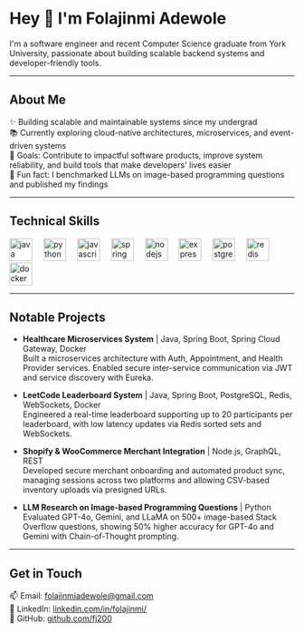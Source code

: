 <h1 align="left">Hey 👋 I'm Folajinmi Adewole</h1>

<p align="left">I'm a software engineer and recent Computer Science graduate from York University, passionate about building scalable backend systems and developer-friendly tools.</p>

---

<h2 align="left">About Me</h2>

<p align="left">
✨ Building scalable and maintainable systems since my undergrad<br>
📚 Currently exploring cloud-native architectures, microservices, and event-driven systems<br>
🎯 Goals: Contribute to impactful software products, improve system reliability, and build tools that make developers' lives easier<br>
🎲 Fun fact: I benchmarked LLMs on image-based programming questions and published my findings
</p>

---

<h2 align="left">Technical Skills</h2>

<div align="left">
  <img src="https://cdn.jsdelivr.net/gh/devicons/devicon/icons/java/java-original.svg" height="40" alt="java logo"  />
  <img width="12" />
  <img src="https://cdn.jsdelivr.net/gh/devicons/devicon/icons/python/python-original.svg" height="40" alt="python logo"  />
  <img width="12" />
  <img src="https://cdn.jsdelivr.net/gh/devicons/devicon/icons/javascript/javascript-original.svg" height="40" alt="javascript logo"  />
  <img width="12" />
  <img src="https://cdn.jsdelivr.net/gh/devicons/devicon/icons/spring/spring-original.svg" height="40" alt="spring logo"  />
  <img width="12" />
  <img src="https://cdn.jsdelivr.net/gh/devicons/devicon/icons/nodejs/nodejs-original.svg" height="40" alt="nodejs logo"  />
  <img width="12" />
  <img src="https://cdn.jsdelivr.net/gh/devicons/devicon/icons/express/express-original.svg" height="40" alt="express logo"  />
  <img width="12" />
  <img src="https://cdn.jsdelivr.net/gh/devicons/devicon/icons/postgresql/postgresql-original.svg" height="40" alt="postgresql logo"  />
  <img width="12" />
  <img src="https://cdn.jsdelivr.net/gh/devicons/devicon/icons/redis/redis-original.svg" height="40" alt="redis logo"  />
  <img width="12" />
  <img src="https://cdn.jsdelivr.net/gh/devicons/devicon/icons/docker/docker-original.svg" height="40" alt="docker logo"  />
</div>

---

<h2 align="left">Notable Projects</h2>

- **Healthcare Microservices System** | Java, Spring Boot, Spring Cloud Gateway, Docker  
  Built a microservices architecture with Auth, Appointment, and Health Provider services. Enabled secure inter-service communication via JWT and service discovery with Eureka.  

- **LeetCode Leaderboard System** | Java, Spring Boot, PostgreSQL, Redis, WebSockets, Docker  
  Engineered a real-time leaderboard supporting up to 20 participants per leaderboard, with low latency updates via Redis sorted sets and WebSockets.  

- **Shopify & WooCommerce Merchant Integration** | Node.js, GraphQL, REST  
  Developed secure merchant onboarding and automated product sync, managing sessions across two platforms and allowing CSV-based inventory uploads via presigned URLs.  

- **LLM Research on Image-based Programming Questions** | Python  
  Evaluated GPT-4o, Gemini, and LLaMA on 500+ image-based Stack Overflow questions, showing 50% higher accuracy for GPT-4o and Gemini with Chain-of-Thought prompting.  

---

<h2 align="left">Get in Touch</h2>

<p align="left">
📫 Email: <a href="mailto:folajinmiadewole@gmail.com">folajinmiadewole@gmail.com</a><br>
💼 LinkedIn: <a href="https://www.linkedin.com/in/folajinmi/">linkedin.com/in/folajinmi/</a><br>
🐙 GitHub: <a href="https://github.com/fj200">github.com/fj200</a>
</p>
